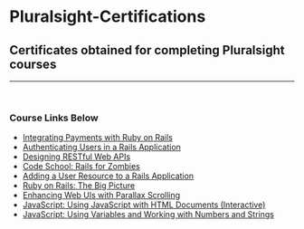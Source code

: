 <h1>Pluralsight-Certifications</h1>
<h2>Certificates obtained for completing Pluralsight courses</h2>
<hr>
<br />
<h3>Course Links Below</h3>


* [Integrating Payments with Ruby on Rails](https://app.pluralsight.com/library/courses/ruby-on-rails-integrating-payments/table-of-contents)
* [Authenticating Users in a Rails Application](https://app.pluralsight.com/library/courses/rails-application-authenticating-users/table-of-contents)
* [Designing RESTful Web APIs](https://app.pluralsight.com/library/courses/designing-restful-web-apis/table-of-contents)
* [Code School: Rails for Zombies](https://app.pluralsight.com/library/courses/code-school-rails-for-zombies/table-of-contents)
* [Adding a User Resource to a Rails Application](https://app.pluralsight.com/library/courses/adding-user-resource-rails-application/table-of-contents)
* [Ruby on Rails: The Big Picture](https://app.pluralsight.com/library/courses/ruby-rails-big-picture/table-of-contents)
* [Enhancing Web UIs with Parallax Scrolling](https://app.pluralsight.com/library/courses/parallax-scrolling-enhancing-web-uis/table-of-contents)
* [JavaScript: Using JavaScript with HTML Documents (Interactive)](https://app.pluralsight.com/library/courses/javascript-javascript-html-documents/table-of-contents)
* [JavaScript: Using Variables and Working with Numbers and Strings](https://app.pluralsight.com/library/courses/javascript-variables-working-numbers-strings/table-of-contents)
